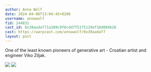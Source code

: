 ```yaml
---
author: Anna Wolf
date: 2024-04-06T13:04:45+0200
username: annawolf
fid: 244832
cast_id: 0x38aadaf71a389c9f0cdd7f5175119ef18d084b26
cast: https://warpcast.com/annawolf/0x38aadaf7
layout: post
---
```

One of the least known pioneers of generative art - Croatian artist and engineer Viko Ziljak.  

![](https://imagedelivery.net/BXluQx4ige9GuW0Ia56BHw/ff2654dd-d392-49be-a735-4d396d3d4c00/original)
![](https://imagedelivery.net/BXluQx4ige9GuW0Ia56BHw/a455d18a-ea0c-4a1d-99dd-f43d321a9600/original)